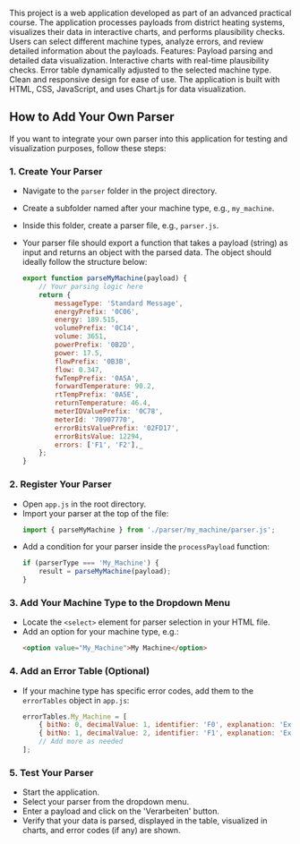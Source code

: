 This project is a web application developed as part of an advanced practical course. The application processes payloads from district heating systems, visualizes their data in interactive charts, and performs plausibility checks. Users can select different machine types, analyze errors, and review detailed information about the payloads.
Features:
Payload parsing and detailed data visualization.
Interactive charts with real-time plausibility checks.
Error table dynamically adjusted to the selected machine type.
Clean and responsive design for ease of use.
The application is built with HTML, CSS, JavaScript, and uses Chart.js for data visualization.

## How to Add Your Own Parser

If you want to integrate your own parser into this application for testing and visualization purposes, follow these steps:

### 1. Create Your Parser
- Navigate to the `parser` folder in the project directory.
- Create a subfolder named after your machine type, e.g., `my_machine`.
- Inside this folder, create a parser file, e.g., `parser.js`.
- Your parser file should export a function that takes a payload (string) as input and returns an object with the parsed data. The object should ideally follow the structure below:
  
  ```javascript
  export function parseMyMachine(payload) {
      // Your parsing logic here
      return {
          messageType: 'Standard Message',
          energyPrefix: '0C06',
          energy: 189.515,
          volumePrefix: '0C14',
          volume: 3651,
          powerPrefix: '0B2D',
          power: 17.5,
          flowPrefix: '0B3B',
          flow: 0.347,
          fwTempPrefix: '0A5A',
          forwardTemperature: 90.2,
          rtTempPrefix: '0A5E',
          returnTemperature: 46.4,
          meterIDValuePrefix: '0C78',
          meterId: '70907770',
          errorBitsValuePrefix: '02FD17',
          errorBitsValue: 12294,
          errors: ['F1', 'F2'],_
      };
  }
  ```

### 2. Register Your Parser
- Open `app.js` in the root directory.
- Import your parser at the top of the file:
  ```javascript
  import { parseMyMachine } from './parser/my_machine/parser.js';
  ```
- Add a condition for your parser inside the `processPayload` function:
  ```javascript
  if (parserType === 'My_Machine') {
      result = parseMyMachine(payload);
  }
  ```

### 3. Add Your Machine Type to the Dropdown Menu
- Locate the `<select>` element for parser selection in your HTML file.
- Add an option for your machine type, e.g.:
  ```html
  <option value="My_Machine">My Machine</option>
  ```

### 4. Add an Error Table (Optional)
- If your machine type has specific error codes, add them to the `errorTables` object in `app.js`:
  ```javascript
  errorTables.My_Machine = [
      { bitNo: 0, decimalValue: 1, identifier: 'F0', explanation: 'Example error 0' },
      { bitNo: 1, decimalValue: 2, identifier: 'F1', explanation: 'Example error 1' },
      // Add more as needed
  ];
  ```

### 5. Test Your Parser
- Start the application.
- Select your parser from the dropdown menu.
- Enter a payload and click on the 'Verarbeiten' button.
- Verify that your data is parsed, displayed in the table, visualized in charts, and error codes (if any) are shown.

